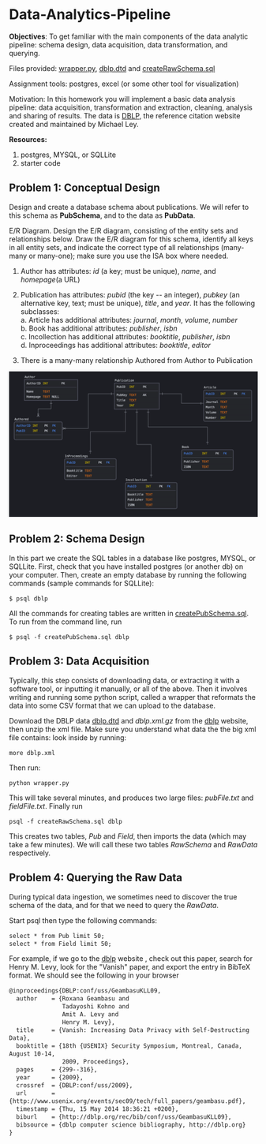 # Data-Analytics-Pipeline
**Objectives**: To get familiar with the main components of the data analytic pipeline: schema design, data acquisition, data transformation, and querying.

Files provided: [wrapper.py](https://github.com/kpal002/Data-Analytics-Pipelinne/blob/main/wrapper.py), [dblp.dtd](https://github.com/kpal002/Data-Analytics-Pipelinne/blob/main/dblp.dtd) and [createRawSchema.sql](https://github.com/kpal002/Data-Analytics-Pipelinne/blob/main/createRawSchema.sql)

Assignment tools: postgres, excel (or some other tool for visualization)

Motivation: In this homework you will implement a basic data analysis pipeline: data acquisition, transformation and extraction, cleaning, analysis and sharing of results. The data is [DBLP](https://dblp.uni-trier.de/db/), the reference citation website created and maintained by Michael Ley. 

**Resources:**

1. postgres, MYSQL, or SQLLite
2. starter code


## **Problem 1: Conceptual Design**

Design and create a database schema about publications. We will refer to this schema as **PubSchema**, and to the data as **PubData**. 

E/R Diagram. Design the E/R diagram, consisting of the entity sets and relationships below. Draw the E/R diagram for this schema, identify all keys in all entity sets, and indicate the correct type of all relationships (many-many or many-one); make sure you use the ISA box where needed.

1. Author has attributes: _id_ (a key; must be unique), _name_, and _homepage_(a URL)
2. Publication has attributes: _pubid_ (the key -- an integer), _pubkey_ (an alternative key, text; must be unique), _title_, and _year_. It has the following subclasses: \
  a. Article has additional attributes: _journal_, _month_, _volume_, _number_ \
  b. Book has additional attributes: _publisher_, _isbn_ \
  c. Incollection has additional attributes: _booktitle_, _publisher_, _isbn_ \
  d. Inproceedings has additional attributes: _booktitle_, _editor_

3. There is a many-many relationship Authored from Author to Publication 

![alt text](PubER.png)

## **Problem 2: Schema Design**

In this part we create the SQL tables in a database like postgres, MYSQL, or SQLLite. First, check that you have installed postgres (or another db) on your computer. Then, create an empty database by running the following commands (sample commands for SQLLite):


````
$ psql dblp
````
All the commands for creating tables are written in [createPubSchema.sql](https://github.com/kpal002/Data-Analytics-Pipelinne/blob/main/createPubSchema.sql). To run from the command line, run

````
$ psql -f createPubSchema.sql dblp
````
## **Problem 3: Data Acquisition**

Typically, this step consists of downloading data, or extracting it with a software tool, or inputting it manually, or all of the above. Then it involves writing and running some python script, called a wrapper that reformats the data into some CSV format that we can upload to the database.

Download the DBLP data [dblp.dtd](https://github.com/kpal002/Data-Analytics-Pipelinne/blob/main/dblp.dtd) and _dblp.xml.gz_ from the [dblp](https://dblp.uni-trier.de/xml/) website, then unzip the xml file. Make sure you understand what data the the big xml file contains: look inside by running:
````
more dblp.xml
````
Then run:
````
python wrapper.py
````
This will take several minutes, and produces two large files: _pubFile.txt_ and _fieldFile.txt_. Finally run
````
psql -f createRawSchema.sql dblp
````

This creates two tables, _Pub_ and _Field_, then imports the data (which may take a few minutes). We will call these two tables _RawSchema_ and _RawData_ respectively.

## **Problem 4: Querying the Raw Data**

During typical data ingestion, we sometimes need to discover the true schema of the data, and for that we need to query the _RawData_.

Start psql then type the following commands:

````
select * from Pub limit 50;
select * from Field limit 50;
````
For example, if we go to the [dblp](https://dblp.uni-trier.de/db/) website , check out this paper, search for Henry M. Levy, look for the "Vanish" paper, and export the entry in BibTeX format. We should see the following in your browser
````
@inproceedings{DBLP:conf/uss/GeambasuKLL09,
  author    = {Roxana Geambasu and
               Tadayoshi Kohno and
               Amit A. Levy and
               Henry M. Levy},
  title     = {Vanish: Increasing Data Privacy with Self-Destructing Data},
  booktitle = {18th {USENIX} Security Symposium, Montreal, Canada, August 10-14,
               2009, Proceedings},
  pages     = {299--316},
  year      = {2009},
  crossref  = {DBLP:conf/uss/2009},
  url       = {http://www.usenix.org/events/sec09/tech/full_papers/geambasu.pdf},
  timestamp = {Thu, 15 May 2014 18:36:21 +0200},
  biburl    = {http://dblp.org/rec/bib/conf/uss/GeambasuKLL09},
  bibsource = {dblp computer science bibliography, http://dblp.org}
}
````
